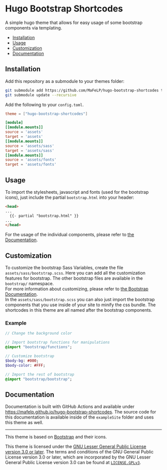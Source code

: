 # Hugo Bootstrap Shortcodes
A simple hugo theme that allows for easy usage of some bootstrap components via templating.

- [Installation](#installation)
- [Usage](#usage)
- [Customization](#customization)
- [Documentation](#documentation)

## Installation
Add this repository as a submodule to your themes folder:

```bash
git submodule add https://github.com/MaFeLP/hugo-bootstrap-shortcodes themes/hugo-bootstrap-shortcodes
git submodule update --recursive
```

Add the following to your `config.toml`.

```toml
theme = ["hugo-bootstrap-shortcodes"]

[module]
[[module.mounts]]
source = 'assets'
target = 'assets'
[[module.mounts]]
source = 'assets/sass'
target = 'assets/sass'
[[module.mounts]]
source = 'assets/fonts'
target = 'assets/fonts'
```

## Usage
To import the stylesheets, javascript and fonts (used for the bootstrap icons), just include the partial
`bootstrap.html` into your header:

```html
<head>
...
  {{- partial "bootstrap.html" }}
...
</head>
```

For the usage of the individual components, please refer to [the Documentation](#documentation).

## Customization
To customize the bootstrap Sass Variables, create the file `assets/sass/bootstrap.scss`. Here you can add all the
customization features for bootstrap. The other bootstrap files are available in the `bootstrap/` namespace.\
For more information about customizing, please refer to
[the Bootstrap Documentation](https://getbootstrap.com/docs/5.2/customize/).\
In the `assets/sass/bootstrap.scss` you can also just import the bootstrap components that you use inside of your site
to minify the css bundle. The shortcodes in this theme are all named after the bootstrap components.

### Example
```sass
// Change the background color

// Import bootstrap functions for manipulations
@import "bootstrap/functions";

// Customize bootstrap
$body-bg: #000;
$body-color: #FFF;

// Import the rest of bootstrap
@import "bootstrap/bootstrap";
```

## Documentation
Documentation is built with GitHub Actions and available under <https://mafelp.github.io/hugo-bootstrap-shortcodes>.
The source code for this documentation is available inside of the `exampleSite` folder and uses this theme as well.

---

This theme is based on [Bootstrap](https://github.com/twbs) and their icons.

This theme is licensed under the [GNU Lesser General Public License version 3.0
or later](./LICENSE). The terms and conditions of the GNU General Public
License version 3.0 or later, which are incorporated by the GNU Lesser General
Public License version 3.0 can be found at [`LICENSE.GPLv3`](./LICENSE.GPLv3).
